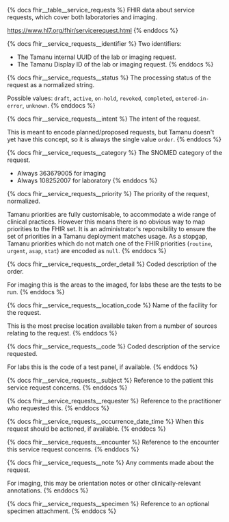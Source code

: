 {% docs fhir__table__service_requests %}
FHIR data about service requests, which cover both laboratories and imaging.

<https://www.hl7.org/fhir/servicerequest.html>
{% enddocs %}

{% docs fhir__service_requests__identifier %}
Two identifiers:
- The Tamanu internal UUID of the lab or imaging request.
- The Tamanu Display ID of the lab or imaging request.
{% enddocs %}

{% docs fhir__service_requests__status %}
The processing status of the request as a normalized string.

Possible values: `draft`, `active`, `on-hold`, `revoked`, `completed`, `entered-in-error`, `unknown`.
{% enddocs %}

{% docs fhir__service_requests__intent %}
The intent of the request.

This is meant to encode planned/proposed requests, but Tamanu doesn't yet have this concept, so it
is always the single value `order`.
{% enddocs %}

{% docs fhir__service_requests__category %}
The SNOMED category of the request.

- Always 363679005 for imaging
- Always 108252007 for laboratory
{% enddocs %}

{% docs fhir__service_requests__priority %}
The priority of the request, normalized.

Tamanu priorities are fully customisable, to accommodate a wide range of clinical practices.
However this means there is no obvious way to map priorities to the FHIR set. It is an
administrator's reponsibility to ensure the set of priorities in a Tamanu deployment matches usage.
As a stopgap, Tamanu priorities which do not match one of the FHIR priorities (`routine`, `urgent`,
`asap`, `stat`) are encoded as `null`.
{% enddocs %}

{% docs fhir__service_requests__order_detail %}
Coded description of the order.

For imaging this is the areas to the imaged, for labs these are the tests to be run.
{% enddocs %}

{% docs fhir__service_requests__location_code %}
Name of the facility for the request.

This is the most precise location available taken from a number of sources relating to the request.
{% enddocs %}

{% docs fhir__service_requests__code %}
Coded description of the service requested.

For labs this is the code of a test panel, if available.
{% enddocs %}

{% docs fhir__service_requests__subject %}
Reference to the patient this service request concerns.
{% enddocs %}

{% docs fhir__service_requests__requester %}
Reference to the practitioner who requested this.
{% enddocs %}

{% docs fhir__service_requests__occurrence_date_time %}
When this request should be actioned, if available.
{% enddocs %}

{% docs fhir__service_requests__encounter %}
Reference to the encounter this service request concerns.
{% enddocs %}

{% docs fhir__service_requests__note %}
Any comments made about the request.

For imaging, this may be orientation notes or other clinically-relevant annotations. 
{% enddocs %}

{% docs fhir__service_requests__specimen %}
Reference to an optional specimen attachment.
{% enddocs %}
